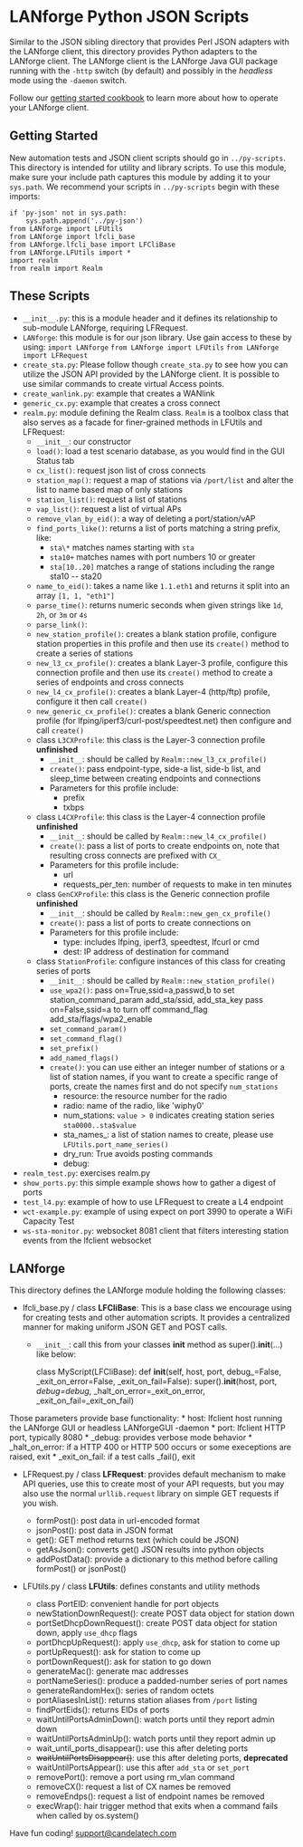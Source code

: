 # LANforge Python JSON Scripts #

Similar to the JSON sibling directory that provides Perl JSON adapters
with the LANforge client, this directory provides Python adapters to
the LANforge client. The LANforge client is the LANforge Java GUI
package running with the `-http` switch (by default) and possibly in the *headless*
mode using the `-daemon` switch.

Follow our [getting started cookbook](http://www.candelatech.com/cookbook.php?vol=cli&book=Querying+the+LANforge+GUI+for+JSON+Data)
to learn more about how to operate your LANforge client.

## Getting Started ##
New automation tests and JSON client scripts should go in `../py-scripts`. This directory
is intended for utility and library scripts. To use this module, make sure your include path
captures this module by adding it to your `sys.path`. We recommend your scripts in `../py-scripts`
begin with these imports:

    if 'py-json' not in sys.path:
        sys.path.append('../py-json')
    from LANforge import LFUtils
    from LANforge import lfcli_base
    from LANforge.lfcli_base import LFCliBase
    from LANforge.LFUtils import *
    import realm
    from realm import Realm


## These Scripts ##

  * `__init__.py`: this is a module header and it defines its relationship to sub-module LANforge,
                   requiring LFRequest.
  * `LANforge`: this module is for our json library. Use gain access to these by using:
                `import LANforge`
                `from LANforge import LFUtils`
                `from LANforge import LFRequest`
  * `create_sta.py`: Please follow though `create_sta.py` to see how you can
                     utilize the JSON API provided by the LANforge client. It
                     is possible to use similar commands to create virtual Access points.
  * `create_wanlink.py`: example that creates a WANlink
  * `generic_cx.py`: example that creates a cross connect
  * `realm.py`: module defining the Realm class. `Realm` is a toolbox class that also serves as a facade
                for finer-grained methods in LFUtils and LFRequest:
    * `__init__`: our constructor
    * `load()`: load a test scenario database, as you would find in the GUI Status tab
    * `cx_list()`: request json list of cross connects
    * `station_map()`: request a map of stations via `/port/list` and alter the list to name based map of only stations
    * `station_list()`: request a list of stations
    * `vap_list()`: request a list of virtual APs
    * `remove_vlan_by_eid()`: a way of deleting a port/station/vAP
    * `find_ports_like()`: returns a list of ports matching a string prefix, like:
      * `sta\*` matches names starting with `sta`
      * `sta10+` matches names with port numbers 10 or greater
      * `sta[10..20]` matches a range of stations including the range sta10 -- sta20
    * `name_to_eid()`: takes a name like `1.1.eth1` and returns it split into an array `[1, 1, "eth1"]`
    * `parse_time()`: returns numeric seconds when given strings like `1d`, `2h`, or `3m` or `4s`
    * `parse_link()`:
    * `new_station_profile()`: creates a blank station profile, configure station properties in this profile
                               and then use its `create()` method to create a series of stations
    * `new_l3_cx_profile()`: creates a blank Layer-3 profile, configure this connection profile and
                             then use its `create()` method to create a series of endpoints and cross connects
    * `new_l4_cx_profile()`: creates a blank Layer-4 (http/ftp) profile, configure it then call `create()`
    * `new_generic_cx_profile()`: creates a blank Generic connection profile (for lfping/iperf3/curl-post/speedtest.net)
                                  then configure and call `create()`
    * class `L3CXProfile`: this class is the Layer-3 connection profile **unfinished**
      * `__init__`: should be called by `Realm::new_l3_cx_profile()`
      * `create()`: pass endpoint-type, side-a list, side-b list, and sleep_time between creating endpoints and connections
      * Parameters for this profile include:
        * prefix
        * txbps
    * class `L4CXProfile`: this class is the Layer-4 connection profile **unfinished**
      * `__init__`: should be called by `Realm::new_l4_cx_profile()`
      * `create()`: pass a list of ports to create endpoints on, note that resulting cross connects are prefixed with `CX_`
      * Parameters for this profile include:
        * url
        * requests_per_ten: number of requests to make in ten minutes
    * class `GenCXProfile`: this class is the Generic connection profile **unfinished**
      * `__init__`: should be called by `Realm::new_gen_cx_profile()`
      * `create()`: pass a list of ports to create connections on
      * Parameters for this profile include:
        * type: includes lfping, iperf3, speedtest, lfcurl or cmd
        * dest: IP address of destination for command
    * class `StationProfile`: configure instances of this class for creating series of ports
      * `__init__`: should be called by `Realm::new_station_profile()`
      * `use_wpa2()`: pass on=True,ssid=a,passwd,b to set station_command_param add_sta/ssid, add_sta_key
                      pass on=False,ssid=a to turn off command_flag add_sta/flags/wpa2_enable
      * `set_command_param()`
      * `set_command_flag()`
      * `set_prefix()`
      * `add_named_flags()`
      * `create()`: you can use either an integer number of stations or a list of station names, if you want to create a
                    specific range of ports, create the names first and do not specify `num_stations`
        * resource: the resource number for the radio
        * radio: name of the radio, like 'wiphy0'
        * num_stations: `value > 0` indicates creating station series `sta0000..sta$value`
        * sta_names_: a list of station names to create, please use `LFUtils.port_name_series()`
        * dry_run: True avoids posting commands
        * debug:
  * `realm_test.py`: exercises realm.py
  * `show_ports.py`: this simple example shows how to gather a digest of ports
  * `test_l4.py`: example of how to use LFRequest to create a L4 endpoint
  * `wct-example.py`: example of using expect on port 3990 to operate a WiFi Capacity Test
  * `ws-sta-monitor.py`: websocket 8081 client that filters interesting station events from the lfclient websocket



## LANforge ##
This directory defines the LANforge module holding the following classes:
  * lfcli_base.py / class **LFCliBase**: This is a base class we encourage using for creating tests and
  other automation scripts. It provides a centralized manner for making uniform JSON GET and POST
  calls.
    * `__init__`: call this from your classes __init__ method as super().__init__(...) like below:

        class MyScript(LFCliBase):
        def __init__(self, host, port, debug_=False, _exit_on_error=False, _exit_on_fail=False):
            super().__init__(host, port, _debug=debug_, _halt_on_error=_exit_on_error, _exit_on_fail=_exit_on_fail)

   Those parameters provide base functionality:
     * host: lfclient host running the LANforge GUI or headless LANforgeGUI -daemon
     * port: lfclient HTTP port, typically 8080
     * _debug: provides verbose mode behavior
     * _halt_on_error: if a HTTP 400 or HTTP 500 occurs or some execeptions are raised, exit
     * _exit_on_fail: if a test calls _fail(), exit

  * LFRequest.py / class **LFRequest**: provides default mechanism to make API queries, use this
      to create most of your API requests, but you may also use the normal
      `urllib.request` library on simple GET requests if you wish.
     * formPost(): post data in url-encoded format
     * jsonPost(): post data in JSON format
     * get(): GET method returns text (which could be JSON)
     * getAsJson(): converts get() JSON results into python objects
     * addPostData(): provide a dictionary to this method before calling formPost() or jsonPost()

  * LFUtils.py / class **LFUtils**: defines constants and utility methods
    * class PortEID: convenient handle for port objects
    * newStationDownRequest(): create POST data object for station down
    * portSetDhcpDownRequest(): create POST data object for station down, apply `use_dhcp` flags
    * portDhcpUpRequest(): apply `use_dhcp`, ask for station to come up
    * portUpRequest(): ask for station to come up
    * portDownRequest(): ask for station to go down
    * generateMac(): generate mac addresses
    * portNameSeries(): produce a padded-number series of port names
    * generateRandomHex(): series of random octets
    * portAliasesInList(): returns station aliases from `/port` listing
    * findPortEids(): returns EIDs of ports
    * waitUntilPortsAdminDown(): watch ports until they report admin down
    * waitUntilPortsAdminUp(): watch ports until they report admin up
    * wait_until_ports_disappear(): use this after deleting ports
    * ~~waitUntilPortsDisappear()~~: use this after deleting ports, **deprecated**
    * waitUntilPortsAppear(): use this after `add_sta` or `set_port`
    * removePort(): remove a port using rm_vlan command
    * removeCX(): request a list of CX names be removed
    * removeEndps(): request a list of endpoint names be removed
    * execWrap(): hair trigger method that exits when a command fails when called by os.system()


Have fun coding!
support@candelatech.com

